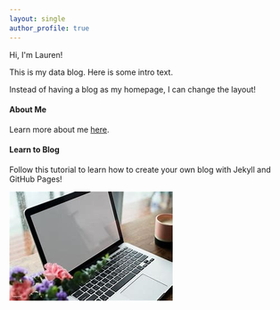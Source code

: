 ```yaml
---
layout: single
author_profile: true
---
```



Hi, I'm Lauren! 

This is my data blog. Here is some intro text. 

Instead of having a blog as my homepage, I can change the layout!


#### About Me
Learn more about me [here](/about/).


#### Learn to Blog
Follow this tutorial to learn how to create your own blog with Jekyll and GitHub Pages!

![](/assets/images/lets-get-blogging.jpeg) 